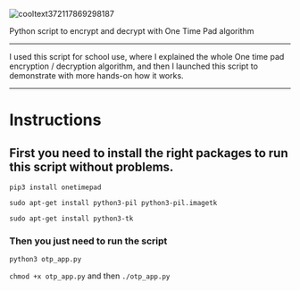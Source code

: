 ![cooltext372117869298187](https://user-images.githubusercontent.com/75812403/102841123-3aaa7000-43fc-11eb-9cda-f5c665585a45.png)


Python script to encrypt and decrypt with One Time Pad algorithm

--------------------------------

I used this script for school use, where I explained the whole One time pad encryption / decryption algorithm, and then
I launched this script to demonstrate with more hands-on how it works.

-----------------------------------

# Instructions



## First you need to install the right packages to run this script without problems.

```pip3 install onetimepad```

```sudo apt-get install python3-pil python3-pil.imagetk```

```sudo apt-get install python3-tk```

### Then you just need to run the script

```python3 otp_app.py```

```chmod +x otp_app.py``` and then ```./otp_app.py```

